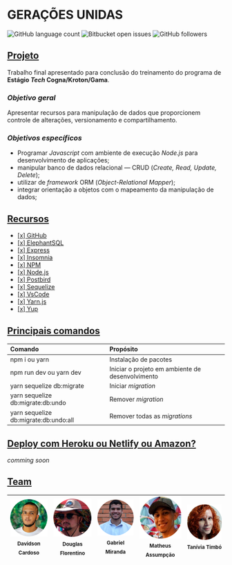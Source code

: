 # GERAÇÕES UNIDAS

![GitHub language count](https://img.shields.io/github/languages/count/Dodots/TrabalhoFinalGama) ![Bitbucket open issues](https://img.shields.io/bitbucket/issues/Dodots/TrabalhoFinalGama) ![GitHub followers](https://img.shields.io/github/followers/Dodots)

## <u>Projeto</u>
<p>Trabalho final apresentado para conclusão do treinamento do programa de <b>Estágio <i>Tech</i> Cogna/Kroton/Gama</b>.</p>

### <i>Objetivo geral</i>
<p>Apresentar recursos para manipulação de dados que proporcionem controle de alterações, versionamento e compartilhamento.</p>

### <i>Objetivos específicos</i>
* Programar _Javascript_ com ambiente de execução _Node.js_ para desenvolvimento de aplicações; 
* manipular banco de dados relacional  — CRUD (_Create, Read, Update, Delete_);
* utilizar de _framework_ ORM (_Object-Relational Mapper_);
* integrar orientação a objetos com o mapeamento da manipulação de dados;


## <u>Recursos</u>

- [[x] GitHub](https://github.com/)
- [[x] ElephantSQL](https://www.elephantsql.com/)
- [[x] Express](https://expressjs.com/)
- [[x] Insomnia](https://insomnia.rest/)
- [[x] NPM](https://www.npmjs.com/)
- [[x] Node.js](https://nodejs.org/en/)
- [[x] Postbird](https://www.electronjs.org/apps/postbird)
- [[x] Sequelize](https://www.sequelize.com/)
- [[x] VsCode](https://code.visualstudio.com/)
- [[x] Yarn.js](https://www.yarnjs)
- [[x] Yup](https://www.npmjs.com/package/yup?activeTab=readme)


## <u>Principais comandos</u>

|Comando                                            | Propósito                                          |
|:--------------------------------------------------| :--------------------------------------------------|
|npm i ou yarn                                      | Instalação de pacotes                              |
|npm run dev ou yarn dev                            | Iniciar o projeto em ambiente de desenvolvimento   |
|yarn sequelize db:migrate                          | Iniciar _migration_                                |
|yarn sequelize db:migrate:db:undo                  | Remover _migration_                                |
|yarn sequelize db:migrate:db:undo:all              | Remover todas as _migrations_                      |

## <u>Deploy com Heroku ou Netlify ou Amazon?</u>

_comming soon_

## <u>Team</u>

<table>
<thead>
<tr>
<th style="text-align: center;><a href=""><img src="img\davidson_cardoso.png" width="115" style="max-width:100%;"><br><sub>Davidson Cardoso</sub></a></th>
<th style="text-align: center;><a href=""><img src="img\douglas_fiorentino.png" width="115" style="max-width:100%;"><br><sub>Douglas Florentino</sub></a></th>
<th style="text-align: center;><a href=""><img src="img\gabriel_miranda.png" width="115" style="max-width:100%;"><br><sub>Gabriel Miranda</sub></a></th>
<th style="text-align: center;><a href=""><img src="img\matheus_assumpcao.png" width="115" style="max-width:100%;"><br><sub>Matheus Assumpção</sub></a></th>
<th style="text-align: center;><a href=""><img src="img\tanivia_timbo.png" width="115" style="max-width:100%;"><br><sub>Tanívia Timbó</sub></a></th>
</thead>
</table>
